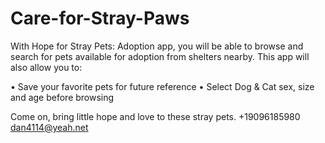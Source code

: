 # Care-for-Stray-Paws
With Hope for Stray Pets: Adoption app, you will be able to browse and search for pets available for adoption from shelters nearby. This app will also allow you to:

• Save your favorite pets for future reference
• Select Dog & Cat sex, size and age before browsing

Come on, bring little hope and love to these stray pets.
+19096185980  dan4114@yeah.net
